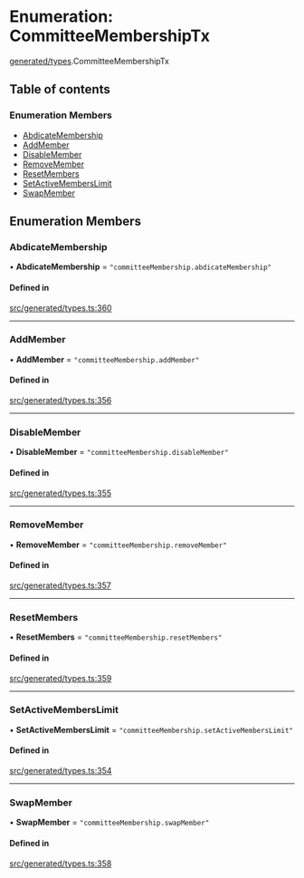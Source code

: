 # Enumeration: CommitteeMembershipTx

[generated/types](../wiki/generated.types).CommitteeMembershipTx

## Table of contents

### Enumeration Members

- [AbdicateMembership](../wiki/generated.types.CommitteeMembershipTx#abdicatemembership)
- [AddMember](../wiki/generated.types.CommitteeMembershipTx#addmember)
- [DisableMember](../wiki/generated.types.CommitteeMembershipTx#disablemember)
- [RemoveMember](../wiki/generated.types.CommitteeMembershipTx#removemember)
- [ResetMembers](../wiki/generated.types.CommitteeMembershipTx#resetmembers)
- [SetActiveMembersLimit](../wiki/generated.types.CommitteeMembershipTx#setactivememberslimit)
- [SwapMember](../wiki/generated.types.CommitteeMembershipTx#swapmember)

## Enumeration Members

### AbdicateMembership

• **AbdicateMembership** = ``"committeeMembership.abdicateMembership"``

#### Defined in

[src/generated/types.ts:360](https://github.com/PolymeshAssociation/polymesh-private-sdk/blob/297c67ce/src/generated/types.ts#L360)

___

### AddMember

• **AddMember** = ``"committeeMembership.addMember"``

#### Defined in

[src/generated/types.ts:356](https://github.com/PolymeshAssociation/polymesh-private-sdk/blob/297c67ce/src/generated/types.ts#L356)

___

### DisableMember

• **DisableMember** = ``"committeeMembership.disableMember"``

#### Defined in

[src/generated/types.ts:355](https://github.com/PolymeshAssociation/polymesh-private-sdk/blob/297c67ce/src/generated/types.ts#L355)

___

### RemoveMember

• **RemoveMember** = ``"committeeMembership.removeMember"``

#### Defined in

[src/generated/types.ts:357](https://github.com/PolymeshAssociation/polymesh-private-sdk/blob/297c67ce/src/generated/types.ts#L357)

___

### ResetMembers

• **ResetMembers** = ``"committeeMembership.resetMembers"``

#### Defined in

[src/generated/types.ts:359](https://github.com/PolymeshAssociation/polymesh-private-sdk/blob/297c67ce/src/generated/types.ts#L359)

___

### SetActiveMembersLimit

• **SetActiveMembersLimit** = ``"committeeMembership.setActiveMembersLimit"``

#### Defined in

[src/generated/types.ts:354](https://github.com/PolymeshAssociation/polymesh-private-sdk/blob/297c67ce/src/generated/types.ts#L354)

___

### SwapMember

• **SwapMember** = ``"committeeMembership.swapMember"``

#### Defined in

[src/generated/types.ts:358](https://github.com/PolymeshAssociation/polymesh-private-sdk/blob/297c67ce/src/generated/types.ts#L358)
